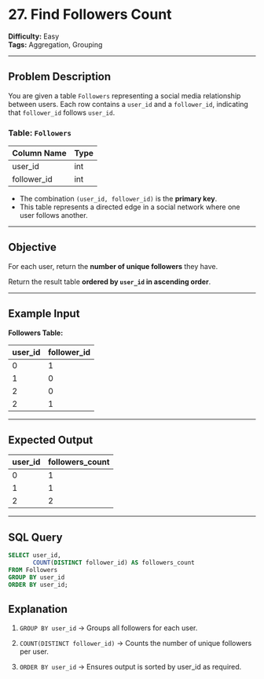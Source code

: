 # 27. Find Followers Count

**Difficulty:** Easy  
**Tags:** Aggregation, Grouping

---

## Problem Description

You are given a table `Followers` representing a social media relationship between users. Each row contains a `user_id` and a `follower_id`, indicating that `follower_id` follows `user_id`.

### Table: `Followers`

| Column Name | Type |
|-------------|------|
| user_id     | int  |
| follower_id | int  |

- The combination `(user_id, follower_id)` is the **primary key**.
- This table represents a directed edge in a social network where one user follows another.

---

## Objective

For each user, return the **number of unique followers** they have.

Return the result table **ordered by `user_id` in ascending order**.

---

## Example Input

**Followers Table:**

| user_id | follower_id |
|---------|-------------|
| 0       | 1           |
| 1       | 0           |
| 2       | 0           |
| 2       | 1           |

---

## Expected Output

| user_id | followers_count |
|---------|-----------------|
| 0       | 1               |
| 1       | 1               |
| 2       | 2               |

---

## SQL Query

```sql
SELECT user_id, 
       COUNT(DISTINCT follower_id) AS followers_count
FROM Followers
GROUP BY user_id
ORDER BY user_id;
```
## Explanation
1. ```GROUP BY user_id```
→ Groups all followers for each user.

2. ```COUNT(DISTINCT follower_id)```
→ Counts the number of unique followers per user.

3. ```ORDER BY user_id```
→ Ensures output is sorted by user_id as required.

